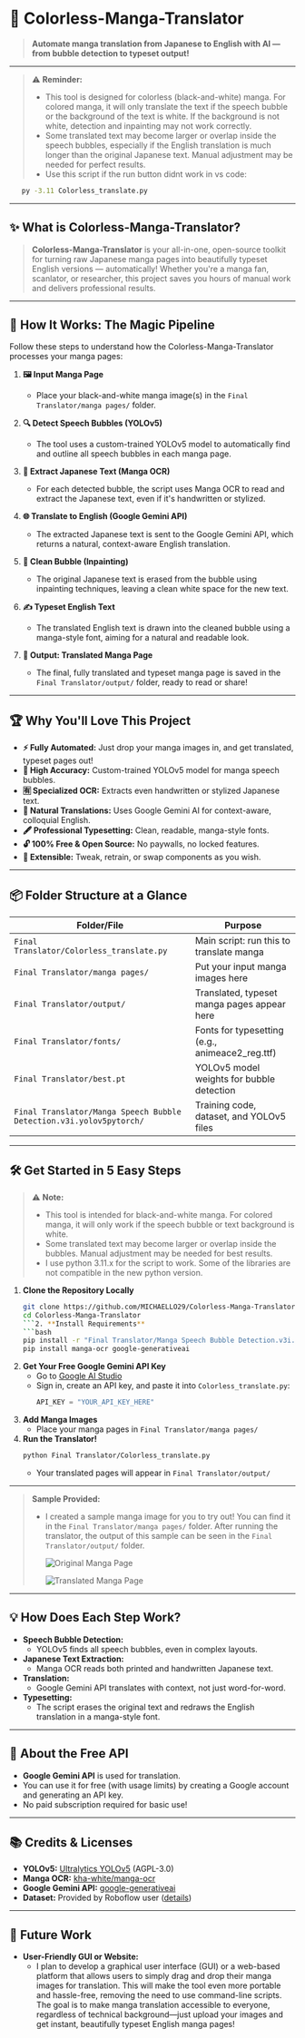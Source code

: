 # 🎨 Colorless-Manga-Translator

> **Automate manga translation from Japanese to English with AI — from bubble detection to typeset output!**

---

> ⚠️ **Reminder:**
> - This tool is designed for colorless (black-and-white) manga. For colored manga, it will only translate the text if the speech bubble or the background of the text is white. If the background is not white, detection and inpainting may not work correctly.
> - Some translated text may become larger or overlap inside the speech bubbles, especially if the English translation is much longer than the original Japanese text. Manual adjustment may be needed for perfect results.
> - Use this script if the run button didnt work in vs code:
```bash
   py -3.11 Colorless_translate.py
   ```
---

## ✨ What is Colorless-Manga-Translator?

> **Colorless-Manga-Translator** is your all-in-one, open-source toolkit for turning raw Japanese manga pages into beautifully typeset English versions — automatically! Whether you're a manga fan, scanlator, or researcher, this project saves you hours of manual work and delivers professional results.

---

## 🚀 **How It Works: The Magic Pipeline**

Follow these steps to understand how the Colorless-Manga-Translator processes your manga pages:

1. **🖼️ Input Manga Page**
   - Place your black-and-white manga image(s) in the `Final Translator/manga pages/` folder.

2. **🔍 Detect Speech Bubbles (YOLOv5)**
   - The tool uses a custom-trained YOLOv5 model to automatically find and outline all speech bubbles in each manga page.

3. **📝 Extract Japanese Text (Manga OCR)**
   - For each detected bubble, the script uses Manga OCR to read and extract the Japanese text, even if it's handwritten or stylized.

4. **🌐 Translate to English (Google Gemini API)**
   - The extracted Japanese text is sent to the Google Gemini API, which returns a natural, context-aware English translation.

5. **🧹 Clean Bubble (Inpainting)**
   - The original Japanese text is erased from the bubble using inpainting techniques, leaving a clean white space for the new text.

6. **✍️ Typeset English Text**
   - The translated English text is drawn into the cleaned bubble using a manga-style font, aiming for a natural and readable look.

7. **📄 Output: Translated Manga Page**
   - The final, fully translated and typeset manga page is saved in the `Final Translator/output/` folder, ready to read or share!

---

## 🏆 **Why You'll Love This Project**

- **⚡ Fully Automated:** Just drop your manga images in, and get translated, typeset pages out!
- **🎯 High Accuracy:** Custom-trained YOLOv5 model for manga speech bubbles.
- **🈶 Specialized OCR:** Extracts even handwritten or stylized Japanese text.
- **💬 Natural Translations:** Uses Google Gemini AI for context-aware, colloquial English.
- **🖋️ Professional Typesetting:** Clean, readable, manga-style fonts.
- **🔓 100% Free & Open Source:** No paywalls, no locked features.
- **🔧 Extensible:** Tweak, retrain, or swap components as you wish.

---

## 📦 **Folder Structure at a Glance**

| Folder/File | Purpose |
|-------------|---------|
| `Final Translator/Colorless_translate.py` | Main script: run this to translate manga |
| `Final Translator/manga pages/` | Put your input manga images here |
| `Final Translator/output/` | Translated, typeset manga pages appear here |
| `Final Translator/fonts/` | Fonts for typesetting (e.g., animeace2_reg.ttf) |
| `Final Translator/best.pt` | YOLOv5 model weights for bubble detection |
| `Final Translator/Manga Speech Bubble Detection.v3i.yolov5pytorch/` | Training code, dataset, and YOLOv5 files |

---

## 🛠️ **Get Started in 5 Easy Steps**

> ⚠️ **Note:**
> - This tool is intended for black-and-white manga. For colored manga, it will only work if the speech bubble or text background is white.
> - Some translated text may become larger or overlap inside the bubbles. Manual adjustment may be needed for best results.
> - I use python 3.11.x for the script to work. Some of the libraries are not compatible in the new python version.

1. **Clone the Repository Locally**
   ```bash
   git clone https://github.com/MICHAELLO29/Colorless-Manga-Translator.git
   cd Colorless-Manga-Translator
   ```2. **Install Requirements**
   ```bash
   pip install -r "Final Translator/Manga Speech Bubble Detection.v3i.yolov5pytorch/yolov5/requirements.txt"
   pip install manga-ocr google-generativeai
   ```
3. **Get Your Free Google Gemini API Key**
   - Go to [Google AI Studio](https://aistudio.google.com/app/apikey)
   - Sign in, create an API key, and paste it into `Colorless_translate.py`:
     ```python
     API_KEY = "YOUR_API_KEY_HERE"
     ```
4. **Add Manga Images**
   - Place your manga pages in `Final Translator/manga pages/`
5. **Run the Translator!**
   ```bash
   python Final Translator/Colorless_translate.py
   ```
   - Your translated pages will appear in `Final Translator/output/`

---

> **Sample Provided:**
> - I created a sample manga image for you to try out! You can find it in the `Final Translator/manga pages/` folder. After running the translator, the output of this sample can be seen in the `Final Translator/output/` folder.
>
>   ![Original Manga Page](Final%20Translator/manga%20pages/1.png)
>
>   ![Translated Manga Page](Final%20Translator/output/1.png)
---

## 💡 **How Does Each Step Work?**

- **Speech Bubble Detection:**
  - YOLOv5 finds all speech bubbles, even in complex layouts.
- **Japanese Text Extraction:**
  - Manga OCR reads both printed and handwritten Japanese text.
- **Translation:**
  - Google Gemini API translates with context, not just word-for-word.
- **Typesetting:**
  - The script erases the original text and redraws the English translation in a manga-style font.

---

## 🧠 **About the Free API**

- **Google Gemini API** is used for translation.
- You can use it for free (with usage limits) by creating a Google account and generating an API key.
- No paid subscription required for basic use!

---

## 📚 **Credits & Licenses**

- **YOLOv5:** [Ultralytics YOLOv5](https://github.com/ultralytics/yolov5) (AGPL-3.0)
- **Manga OCR:** [kha-white/manga-ocr](https://github.com/kha-white/manga-ocr)
- **Google Gemini API:** [google-generativeai](https://github.com/google/generative-ai-python)
- **Dataset:** Provided by Roboflow user ([details](Final%20Translator/Manga%20Speech%20Bubble%20Detection.v3i.yolov5pytorch/README.dataset.txt))

---

## 🔮 **Future Work**

- **User-Friendly GUI or Website:**
  - I plan to develop a graphical user interface (GUI) or a web-based platform that allows users to simply drag and drop their manga images for translation. This will make the tool even more portable and hassle-free, removing the need to use command-line scripts. The goal is to make manga translation accessible to everyone, regardless of technical background—just upload your images and get instant, beautifully typeset English manga pages!


